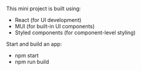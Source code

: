 This mini project is built using:
- React (for UI development)
- MUI (for built-in UI components)
- Styled components (for component-level styling)

Start and build an app:
- npm start
- npm run build
